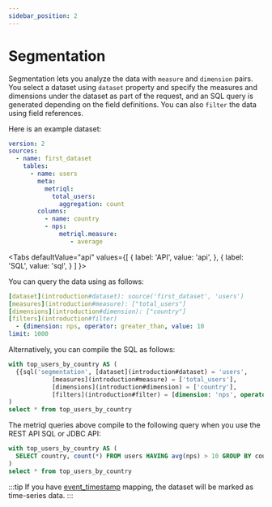 ```yaml
---
sidebar_position: 2
---
```


# Segmentation

Segmentation lets you analyze the data with `measure` and `dimension` pairs. You select a dataset using `dataset` property and specify the measures and dimensions under the dataset as part of the request, and an SQL query is generated depending on the field definitions. You can also `filter` the data using field references.

Here is an example dataset:

<File name='models/schema.yml'>

```yml
version: 2
sources:
  - name: first_dataset
    tables:
      - name: users
        meta:
          metriql:
            total_users:
              aggregation: count
        columns:
          - name: country
          - nps:
              metriql.measure:
                 - average
```

</File>

<Tabs
  defaultValue="api"
  values={[
    { label: 'API', value: 'api', },
    { label: 'SQL', value: 'sql', }
  ]
}>
<TabItem value="api">

You can query the data using as follows:


```yml
[dataset](introduction#dataset): source('first_dataset', 'users')
[measures](introduction#measure): ["total_users"]
[dimensions](introduction#dimension): ["country"]
[filters](introduction#filter)
  - {dimension: nps, operator: greater_than, value: 10
limit: 1000
```
</TabItem>
<TabItem value="sql">

Alternatively, you can compile the SQL as follows:

```sql
with top_users_by_country AS (
  {{sql('segmentation', [dataset](introduction#dataset) = 'users', 
            [measures](introduction#measure) = ['total_users'], 
            [dimensions](introduction#dimension) = ['country'], 
            [filters](introduction#filter) = [dimension: 'nps', operator: 'greater_than', value: 10}])}}
)
select * from top_users_by_country
```
</TabItem>
</Tabs>


The metriql queries above compile to the following query when you use the REST API SQL or JDBC API:

```sql
with top_users_by_country AS (
  SELECT country, count(*) FROM users HAVING avg(nps) > 10 GROUP BY country 
)
select * from top_users_by_country
```

:::tip
If you have [event_timestamp](/reference/mapping#event_timestamp) mapping, the dataset will be marked as time-series data.
:::
